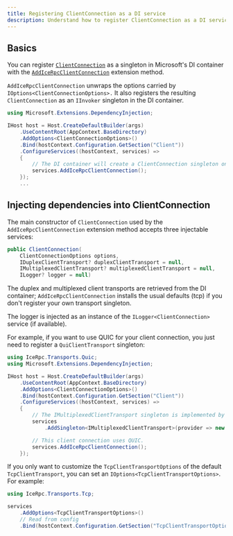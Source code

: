 ```yaml
---
title: Registering ClientConnection as a DI service
description: Understand how to register ClientConnection as a DI service in Microsoft's DI container.
---
```


## Basics

You can register [`ClientConnection`](csharp:IceRpc.ClientConnection) as a singleton in Microsoft's DI
container with the [`AddIceRpcClientConnection`](csharp:Microsoft.Extensions.DependencyInjection.IceRpcServiceCollectionExtensions#Microsoft_Extensions_DependencyInjection_IceRpcServiceCollectionExtensions_AddIceRpcClientConnection_Microsoft_Extensions_DependencyInjection_IServiceCollection_) extension method.

`AddIceRpcClientConnection` unwraps the options carried by `IOptions<ClientConnectionOptions>.` It also registers
the resulting `ClientConnection` as an `IInvoker` singleton in the DI container.

```csharp
using Microsoft.Extensions.DependencyInjection;

IHost host = Host.CreateDefaultBuilder(args)
    .UseContentRoot(AppContext.BaseDirectory)
    .AddOptions<ClientConnectionOptions>()
    .Bind(hostContext.Configuration.GetSection("Client"))
    .ConfigureServices((hostContext, services) =>
    {
        // The DI container will create a ClientConnection singleton on-demand.
        services.AddIceRpcClientConnection();
    });
    ...
```

## Injecting dependencies into ClientConnection

The main constructor of `ClientConnection` used by the `AddIceRpcClientConnection` extension method accepts three
injectable services:

```csharp
public ClientConnection(
    ClientConnectionOptions options,
    IDuplexClientTransport? duplexClientTransport = null,
    IMultiplexedClientTransport? multiplexedClientTransport = null,
    ILogger? logger = null)
```

The duplex and multiplexed client transports are retrieved from the DI container; `AddIceRpcClientConnection` installs
the usual defaults (tcp) if you don't register your own transport singleton.

The logger is injected as an instance of the `ILogger<ClientConnection>` service (if available).

For example, if you want to use QUIC for your client connection, you just need to register a `QuiClientTransport`
singleton:

```csharp
using IceRpc.Transports.Quic;
using Microsoft.Extensions.DependencyInjection;

IHost host = Host.CreateDefaultBuilder(args)
    .UseContentRoot(AppContext.BaseDirectory)
    .AddOptions<ClientConnectionOptions>()
    .Bind(hostContext.Configuration.GetSection("Client"))
    .ConfigureServices((hostContext, services) =>
    {
        // The IMultiplexedClientTransport singleton is implemented by QUIC.
        services
            .AddSingleton<IMultiplexedClientTransport>(provider => new QuicClientTransport());

        // This client connection uses QUIC.
        services.AddIceRpcClientConnection();
    });
```

If you only want to customize the `TcpClientTransportOptions` of the default `TcpClientTransport`, you can set an
`IOptions<TcpClientTransportOptions>`. For example:

```csharp
using IceRpc.Transports.Tcp;

services
    .AddOptions<TcpClientTransportOptions>()
    // Read from config
    .Bind(hostContext.Configuration.GetSection("TcpClientTransportOptions"));
```
